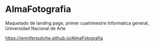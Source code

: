 # AlmaFotografia

Maquetado de landing page, primer cuatrimestre Informatica general, Universidad Nacional de Arte

https://jenniferpuliche.github.io/AlmaFotografia
